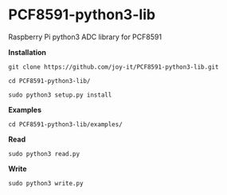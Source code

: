 # PCF8591-python3-lib
Raspberry Pi python3 ADC library for PCF8591

**Installation**

    git clone https://github.com/joy-it/PCF8591-python3-lib.git

    cd PCF8591-python3-lib/

    sudo python3 setup.py install

**Examples**

    cd PCF8591-python3-lib/examples/
    
**Read**

    sudo python3 read.py

**Write**

    sudo python3 write.py
